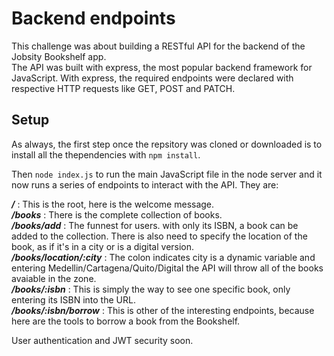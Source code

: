 # Backend endpoints

This challenge was about building a RESTful API for the backend of the Jobsity Bookshelf app.  
The API was built with express, the most popular backend framework for JavaScript. With express, the required endpoints were declared with respective HTTP requests like GET, POST and PATCH.

## Setup

As always, the first step once the repsitory was cloned or downloaded is to install all the thependencies with `npm install`.

Then `node index.js` to run the main JavaScript file in the node server and it now runs a series of endpoints to interact with the API. They are:

***/*** : This is the root, here is the welcome message.  
***/books*** : There is the complete collection of books.  
***/books/add*** : The funnest for users. with only its ISBN, a book can be added to the collection. There is also need to specify the location of the book, as if it's in a city or is a digital version.  
***/books/location/:city*** : The colon indicates city is a dynamic variable and entering Medellin/Cartagena/Quito/Digital the API will throw all of the books avaiable in the zone.  
***/books/:isbn*** : This is simply the way to see one specific book, only entering its ISBN into the URL.  
***/books/:isbn/borrow*** : This is other of the interesting endpoints, because here are the tools to borrow a book from the Bookshelf.

User authentication and JWT security soon.